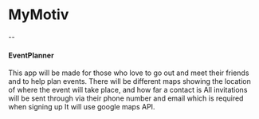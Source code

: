 # MyMotiv

--
#### EventPlanner

This app will be made for those who love to go out and meet their friends and to help plan events.
There will be different maps showing the location of where the event will take place, and how far a contact is 
All invitations will be sent through via their phone number and email which is required when signing up 
It will use google maps API.
